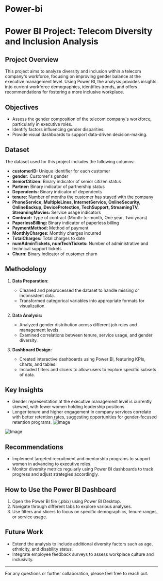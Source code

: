 # Power-bi
# Power BI Project: Telecom Diversity and Inclusion Analysis

## Project Overview
This project aims to analyze diversity and inclusion within a telecom company's workforce, focusing on improving gender balance at the executive management level. Using Power BI, the analysis provides insights into current workforce demographics, identifies trends, and offers recommendations for fostering a more inclusive workplace.

## Objectives
- Assess the gender composition of the telecom company's workforce, particularly in executive roles.
- Identify factors influencing gender disparities.
- Provide visual dashboards to support data-driven decision-making.

## Dataset
The dataset used for this project includes the following columns:
- **customerID:** Unique identifier for each customer
- **gender:** Customer's gender
- **SeniorCitizen:** Binary indicator of senior citizen status
- **Partner:** Binary indicator of partnership status
- **Dependents:** Binary indicator of dependents
- **tenure:** Number of months the customer has stayed with the company
- **PhoneService, MultipleLines, InternetService, OnlineSecurity, OnlineBackup, DeviceProtection, TechSupport, StreamingTV, StreamingMovies:** Service usage indicators
- **Contract:** Type of contract (Month-to-month, One year, Two years)
- **PaperlessBilling:** Binary indicator of paperless billing
- **PaymentMethod:** Method of payment
- **MonthlyCharges:** Monthly charges incurred
- **TotalCharges:** Total charges to date
- **numAdminTickets, numTechTickets:** Number of administrative and technical support tickets
- **Churn:** Binary indicator of customer churn

## Methodology
1. **Data Preparation:**
   - Cleaned and preprocessed the dataset to handle missing or inconsistent data.
   - Transformed categorical variables into appropriate formats for visualization.

2. **Data Analysis:**
   - Analyzed gender distribution across different job roles and management levels.
   - Examined correlations between tenure, service usage, and gender diversity.

3. **Dashboard Design:**
   - Created interactive dashboards using Power BI, featuring KPIs, charts, and tables.
   - Included filters and slicers to allow users to explore specific subsets of data.

## Key Insights
- Gender representation at the executive management level is currently skewed, with fewer women holding leadership positions.
- Longer tenure and higher engagement in company services correlate with better retention rates, suggesting opportunities for gender-focused retention programs.
![Image](https://github.com/user-attachments/assets/a826a4e1-6245-4c9d-b4c1-0d7e44118e73)

![Image](https://github.com/user-attachments/assets/9c65c643-ef26-4fd6-a55b-eba216466a29)
## Recommendations
- Implement targeted recruitment and mentorship programs to support women in advancing to executive roles.
- Monitor diversity metrics regularly using Power BI dashboards to track progress and adjust strategies accordingly.

## How to Use the Power BI Dashboard
1. Open the Power BI file (.pbix) using Power BI Desktop.
2. Navigate through different tabs to explore various analyses.
3. Use filters and slicers to focus on specific demographics, tenure ranges, or service usage.

## Future Work
- Extend the analysis to include additional diversity factors such as age, ethnicity, and disability status.
- Integrate employee feedback surveys to assess workplace culture and inclusivity.

---

For any questions or further collaboration, please feel free to reach out.


